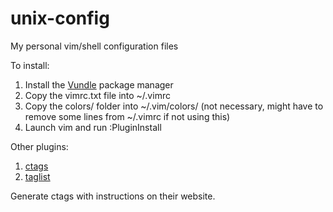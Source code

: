 # unix-config
My personal vim/shell configuration files

To install:
 1. Install the [Vundle](https://github.com/VundleVim/Vundle.vim) package manager
 2. Copy the vimrc.txt file into ~/.vimrc
 3. Copy the colors/ folder into ~/.vim/colors/ (not necessary, might have to remove some lines from ~/.vimrc if not using this)
 3. Launch vim and run :PluginInstall
 
Other plugins:
 1. [ctags](https://andrew.stwrt.ca/posts/vim-ctags/)
 2. [taglist](http://vim-taglist.sourceforge.net/)

Generate ctags with instructions on their website.
